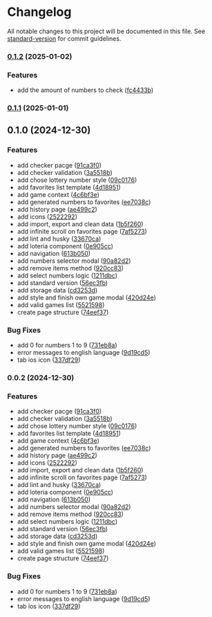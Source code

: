 # Changelog

All notable changes to this project will be documented in this file. See [standard-version](https://github.com/conventional-changelog/standard-version) for commit guidelines.

### [0.1.2](https://github.com/MatheusMFranco/better/compare/v0.1.0...v0.1.2) (2025-01-02)


### Features

* add the amount of numbers to check ([fc4433b](https://github.com/MatheusMFranco/better/commit/fc4433b69ac11adb32f2ebb027b7fe4f61927b99))

### [0.1.1](https://github.com/MatheusMFranco/better/compare/v0.1.0...v0.1.1) (2025-01-01)

## 0.1.0 (2024-12-30)


### Features

* add checker pacge ([91ca3f0](https://github.com/MatheusMFranco/better/commit/91ca3f0c3c10d4afd3284c801635892b51808f7e))
* add checker validation ([3a5518b](https://github.com/MatheusMFranco/better/commit/3a5518b8697222fe987e1dfc41e9ac817bbeca9b))
* add chose lottery number style ([09c0176](https://github.com/MatheusMFranco/better/commit/09c0176b747cf8c0b52a946270c31df04b509754))
* add favorites list template ([4d18951](https://github.com/MatheusMFranco/better/commit/4d189516baef90dfa78f077000387ec1fe1c09d2))
* add game context ([4c6bf3e](https://github.com/MatheusMFranco/better/commit/4c6bf3e491f24f2ad6ef1b464f638057f6f19025))
* add generated numbers to favorites ([ee7038c](https://github.com/MatheusMFranco/better/commit/ee7038cdde917997af4664563108dbb958de6dfa))
* add history page ([ae499c2](https://github.com/MatheusMFranco/better/commit/ae499c2cf56a558c5314cb5c6dce559ba43a9914))
* add icons ([2522292](https://github.com/MatheusMFranco/better/commit/25222920695304351c1f6d31ac63e90aad503fa4))
* add import, export and clean data ([1b5f260](https://github.com/MatheusMFranco/better/commit/1b5f2601db22867a3d3633e4e22f1eb24f9e627c))
* add infinite scroll on favorites page ([7af5273](https://github.com/MatheusMFranco/better/commit/7af527332cf7e1ab02ae80300f0fe01eb401ea39))
* add lint and husky ([33670ca](https://github.com/MatheusMFranco/better/commit/33670ca698f49766617e3efccc75615202890b79))
* add loteria component ([0e905cc](https://github.com/MatheusMFranco/better/commit/0e905cc884c27505650de5c9e18a9f11305df5d9))
* add navigation ([613b050](https://github.com/MatheusMFranco/better/commit/613b0501639ff6986170dc9742efdd54e82ed76e))
* add numbers selector modal ([90a82d2](https://github.com/MatheusMFranco/better/commit/90a82d2f1fa741da85e1c7ffc27c54298ba3ed70))
* add remove items method ([920cc83](https://github.com/MatheusMFranco/better/commit/920cc834939fbfc14c19d2a6007b30043d5b4f97))
* add select numbers logic ([1211dbc](https://github.com/MatheusMFranco/better/commit/1211dbceeeb043a44b771def81e7c1ba907536e2))
* add standard version ([56ec3fb](https://github.com/MatheusMFranco/better/commit/56ec3fb724dc79497a47cb95919fed9ae4c3d437))
* add storage data ([cd3253d](https://github.com/MatheusMFranco/better/commit/cd3253dad50f1ff1ff5060956e14132bc88a3187))
* add style and finish own game modal ([420d24e](https://github.com/MatheusMFranco/better/commit/420d24e092c405c4d3481d3234069c2fe448842d))
* add valid games list ([5521598](https://github.com/MatheusMFranco/better/commit/5521598494eb6aa251423bf16f509d9273665b16))
* create page structure ([74eef37](https://github.com/MatheusMFranco/better/commit/74eef3721accdcc466ff61b19770adf559cd9265))


### Bug Fixes

* add 0 for numbers 1 to 9 ([731eb8a](https://github.com/MatheusMFranco/better/commit/731eb8ab4a328263e3a9a4f7918ec2bd3371fbf7))
* error messages to english language ([9d19cd5](https://github.com/MatheusMFranco/better/commit/9d19cd5ddbf8676fabcd3f4c574af00bb8a41f73))
* tab ios icon ([337df29](https://github.com/MatheusMFranco/better/commit/337df291accf05bfa89cec7f84d3a2f5f8b79328))

### 0.0.2 (2024-12-30)


### Features

* add checker pacge ([91ca3f0](https://github.com/MatheusMFranco/better/commit/91ca3f0c3c10d4afd3284c801635892b51808f7e))
* add checker validation ([3a5518b](https://github.com/MatheusMFranco/better/commit/3a5518b8697222fe987e1dfc41e9ac817bbeca9b))
* add chose lottery number style ([09c0176](https://github.com/MatheusMFranco/better/commit/09c0176b747cf8c0b52a946270c31df04b509754))
* add favorites list template ([4d18951](https://github.com/MatheusMFranco/better/commit/4d189516baef90dfa78f077000387ec1fe1c09d2))
* add game context ([4c6bf3e](https://github.com/MatheusMFranco/better/commit/4c6bf3e491f24f2ad6ef1b464f638057f6f19025))
* add generated numbers to favorites ([ee7038c](https://github.com/MatheusMFranco/better/commit/ee7038cdde917997af4664563108dbb958de6dfa))
* add history page ([ae499c2](https://github.com/MatheusMFranco/better/commit/ae499c2cf56a558c5314cb5c6dce559ba43a9914))
* add icons ([2522292](https://github.com/MatheusMFranco/better/commit/25222920695304351c1f6d31ac63e90aad503fa4))
* add import, export and clean data ([1b5f260](https://github.com/MatheusMFranco/better/commit/1b5f2601db22867a3d3633e4e22f1eb24f9e627c))
* add infinite scroll on favorites page ([7af5273](https://github.com/MatheusMFranco/better/commit/7af527332cf7e1ab02ae80300f0fe01eb401ea39))
* add lint and husky ([33670ca](https://github.com/MatheusMFranco/better/commit/33670ca698f49766617e3efccc75615202890b79))
* add loteria component ([0e905cc](https://github.com/MatheusMFranco/better/commit/0e905cc884c27505650de5c9e18a9f11305df5d9))
* add navigation ([613b050](https://github.com/MatheusMFranco/better/commit/613b0501639ff6986170dc9742efdd54e82ed76e))
* add numbers selector modal ([90a82d2](https://github.com/MatheusMFranco/better/commit/90a82d2f1fa741da85e1c7ffc27c54298ba3ed70))
* add remove items method ([920cc83](https://github.com/MatheusMFranco/better/commit/920cc834939fbfc14c19d2a6007b30043d5b4f97))
* add select numbers logic ([1211dbc](https://github.com/MatheusMFranco/better/commit/1211dbceeeb043a44b771def81e7c1ba907536e2))
* add standard version ([56ec3fb](https://github.com/MatheusMFranco/better/commit/56ec3fb724dc79497a47cb95919fed9ae4c3d437))
* add storage data ([cd3253d](https://github.com/MatheusMFranco/better/commit/cd3253dad50f1ff1ff5060956e14132bc88a3187))
* add style and finish own game modal ([420d24e](https://github.com/MatheusMFranco/better/commit/420d24e092c405c4d3481d3234069c2fe448842d))
* add valid games list ([5521598](https://github.com/MatheusMFranco/better/commit/5521598494eb6aa251423bf16f509d9273665b16))
* create page structure ([74eef37](https://github.com/MatheusMFranco/better/commit/74eef3721accdcc466ff61b19770adf559cd9265))


### Bug Fixes

* add 0 for numbers 1 to 9 ([731eb8a](https://github.com/MatheusMFranco/better/commit/731eb8ab4a328263e3a9a4f7918ec2bd3371fbf7))
* error messages to english language ([9d19cd5](https://github.com/MatheusMFranco/better/commit/9d19cd5ddbf8676fabcd3f4c574af00bb8a41f73))
* tab ios icon ([337df29](https://github.com/MatheusMFranco/better/commit/337df291accf05bfa89cec7f84d3a2f5f8b79328))

